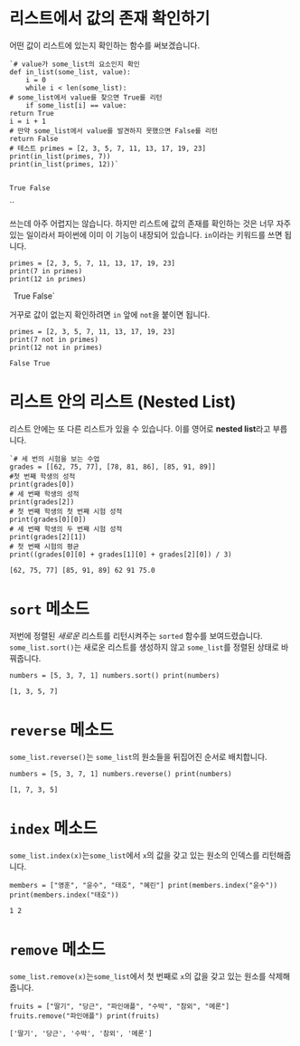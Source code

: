 # 리스트에서 값의 존재 확인하기

어떤 값이 리스트에 있는지 확인하는 함수를 써보겠습니다.
```
`# value가 some_list의 요소인지 확인 
def in_list(some_list, value):  
	i = 0     
	while i < len(some_list):  
# some_list에서 value를 찾으면 True를 리턴    
	if some_list[i] == value:      
return True       
i = i + 1   
# 만약 some_list에서 value를 발견하지 못했으면 False를 리턴  
return False 
# 테스트 primes = [2, 3, 5, 7, 11, 13, 17, 19, 23] 
print(in_list(primes, 7)) 
print(in_list(primes, 12))`


True False

```

``

쓰는데 아주 어렵지는 않습니다. 하지만 리스트에 값의 존재를 확인하는 것은 너무 자주 있는 일이라서 파이썬에 이미 이 기능이 내장되어 있습니다. `in`이라는 키워드를 쓰면 됩니다.
```
primes = [2, 3, 5, 7, 11, 13, 17, 19, 23]
print(7 in primes)
print(12 in primes)
```
`
`True False`

거꾸로 값이 없는지 확인하려면 `in` 앞에 `not`을 붙이면 됩니다.
```
primes = [2, 3, 5, 7, 11, 13, 17, 19, 23] 
print(7 not in primes) 
print(12 not in primes)
```

`False True`

# 리스트 안의 리스트 (Nested List)

리스트 안에는 또 다른 리스트가 있을 수 있습니다. 이를 영어로 **nested list**라고 부릅니다.
```
`# 세 번의 시험을 보는 수업 
grades = [[62, 75, 77], [78, 81, 86], [85, 91, 89]]  
#첫 번째 학생의 성적 
print(grades[0]) 
# 세 번째 학생의 성적 
print(grades[2]) 
# 첫 번째 학생의 첫 번째 시험 성적
print(grades[0][0]) 
# 세 번째 학생의 두 번째 시험 성적 
print(grades[2][1]) 
# 첫 번째 시험의 평균 
print((grades[0][0] + grades[1][0] + grades[2][0]) / 3)

```

`[62, 75, 77] [85, 91, 89] 62 91 75.0`

# `sort` 메소드

저번에 정렬된 _새로운_ 리스트를 리턴시켜주는 `sorted` 함수를 보여드렸습니다. `some_list.sort()`는 새로운 리스트를 생성하지 않고 `some_list`를 정렬된 상태로 바꿔줍니다.

`numbers = [5, 3, 7, 1] numbers.sort() print(numbers)`

`[1, 3, 5, 7]`

# `reverse` 메소드

`some_list.reverse()`는 `some_list`의 원소들을 뒤집어진 순서로 배치합니다.

`numbers = [5, 3, 7, 1] numbers.reverse() print(numbers)`

`[1, 7, 3, 5]`

# `index` 메소드

`some_list.index(x)`는`some_list`에서 `x`의 값을 갖고 있는 원소의 인덱스를 리턴해줍니다.

`members = ["영훈", "윤수", "태호", "혜린"] print(members.index("윤수")) print(members.index("태호"))`

`1 2`

# `remove` 메소드

`some_list.remove(x)`는`some_list`에서 첫 번째로 `x`의 값을 갖고 있는 원소를 삭제해줍니다.

`fruits = ["딸기", "당근", "파인애플", "수박", "참외", "메론"] fruits.remove("파인애플") print(fruits)`

`['딸기', '당근', '수박', '참외', '메론']`